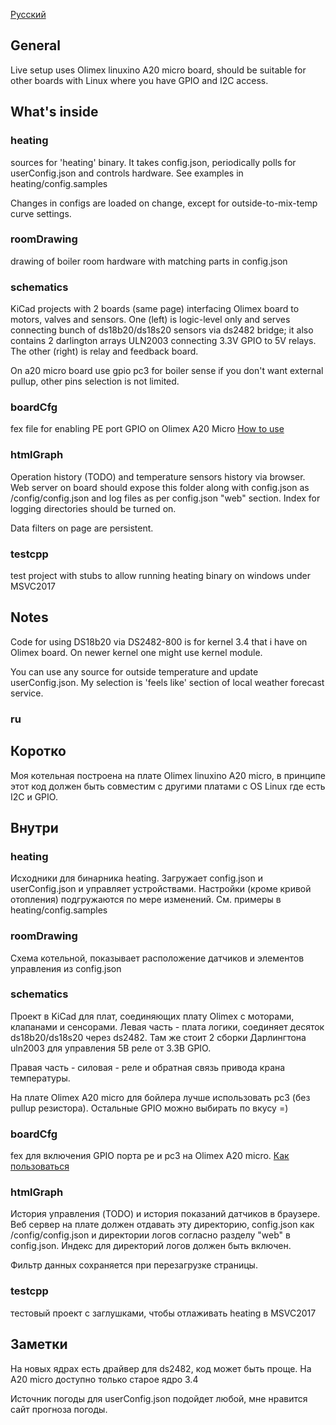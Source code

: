 [Русский](#ru)

## General

Live setup uses Olimex linuxino A20 micro board, should be suitable for other boards with Linux where you have
GPIO and I2C access.

## What's inside

### heating

sources for 'heating' binary. It takes config.json, periodically polls for userConfig.json and
controls hardware. See examples in heating/config.samples

Changes in configs are loaded on change, except for outside-to-mix-temp curve settings.

### roomDrawing

drawing of boiler room hardware with matching parts in config.json

### schematics

KiCad projects with 2 boards (same page) interfacing Olimex board to motors, valves and sensors.
One (left) is logic-level only and serves connecting bunch of ds18b20/ds18s20 sensors via ds2482 bridge;
it also contains 2 darlington arrays ULN2003 connecting 3.3V GPIO to 5V relays.
The other (right) is relay and feedback board.

On a20 micro board use gpio pc3 for boiler sense if you don't want external pullup, other pins
selection is not limited.

### boardCfg

fex file for enabling PE port GPIO on Olimex A20 Micro
[How to use](http://linux-sunxi.org/GPIO)

### htmlGraph

Operation history (TODO) and temperature sensors history via browser. Web server on board should expose 
this folder along with config.json as /config/config.json and log files as per config.json "web" section.
Index for logging directories should be turned on.

Data filters on page are persistent.

### testcpp 

test project with stubs to allow running heating binary on windows under MSVC2017

## Notes

Code for using DS18b20 via DS2482-800 is for kernel 3.4 that i have on Olimex board. On newer kernel
one might use kernel module.

You can use any source for outside temperature and update userConfig.json. My selection is 'feels like'
section of local weather forecast service.

### ru
## Коротко

Моя котельная построена на плате Olimex linuxino A20 micro, в принципе этот код должен быть
совместим с другими платами с OS Linux где есть I2C и GPIO.

## Внутри

### heating

Исходники для бинарника heating. Загружает config.json и userConfig.json и управляет устройствами.
Настройки (кроме кривой отопления) подгружаются по мере изменений. См. примеры в heating/config.samples

### roomDrawing

Схема котельной, показывает расположение датчиков и элементов управления из config.json

### schematics

Проект в KiCad для плат, соединяющих плату Olimex с моторами, клапанами и сенсорами.
Левая часть - плата логики, соединяет десяток ds18b20/ds18s20 через ds2482. Там же
стоит 2 сборки Дарлингтона uln2003 для управления 5В реле от 3.3В GPIO.

Правая часть - силовая - реле и обратная связь привода крана температуры.

На плате Olimex А20 micro для бойлера лучше использовать pc3 (без pullup резистора). Остальные
GPIO можно выбирать по вкусу =)

### boardCfg

fex для включения GPIO порта pe и pc3 на Olimex A20 micro.
[Как пользоваться](http://linux-sunxi.org/GPIO)

### htmlGraph

История управления (TODO) и история показаний датчиков в браузере. Веб сервер на плате должен 
отдавать эту директорию, config.json как /config/config.json и директории логов согласно
разделу "web" в config.json. Индекс для директорий логов должен быть включен.

Фильтр данных сохраняется при перезагрузке страницы.

### testcpp 

тестовый проект с заглушками, чтобы отлаживать heating в MSVC2017

## Заметки

На новых ядрах есть драйвер для ds2482, код может быть проще. На А20 micro доступно только старое ядро
3.4

Источник погоды для userConfig.json подойдет любой, мне нравится сайт прогноза погоды.
